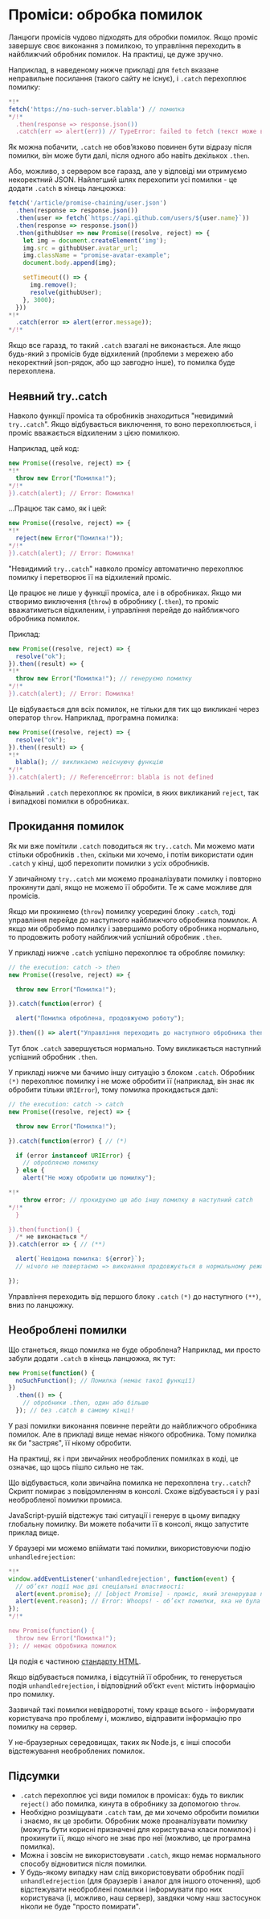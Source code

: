 
# Проміси: обробка помилок

Ланцюги промісів чудово підходять для обробки помилок. Якщо проміс завершує своє виконання з помилкою, то управління переходить в найближчий обробник помилок. На практиці, це дуже зручно.

Наприклад, в наведеному нижче прикладі для `fetch` вказане неправильне посилання (такого сайту не існує), і `.catch` перехоплює помилку:

```js run
*!*
fetch('https://no-such-server.blabla') // помилка
*/!*
  .then(response => response.json())
  .catch(err => alert(err)) // TypeError: failed to fetch (текст може відрізнятися)
```

Як можна побачити, `.catch` не обов’язково повинен бути відразу після помилки, він може бути далі, після одного або навіть декількох `.then`.

Або, можливо, з сервером все гаразд, але у відповіді ми отримуємо некоректний JSON. Найлегший шлях перехопити усі помилки - це додати `.catch` в кінець ланцюжка:

```js run
fetch('/article/promise-chaining/user.json')
  .then(response => response.json())
  .then(user => fetch(`https://api.github.com/users/${user.name}`))
  .then(response => response.json())
  .then(githubUser => new Promise((resolve, reject) => {
    let img = document.createElement('img');
    img.src = githubUser.avatar_url;
    img.className = "promise-avatar-example";
    document.body.append(img);

    setTimeout(() => {
      img.remove();
      resolve(githubUser);
    }, 3000);
  }))
*!*
  .catch(error => alert(error.message));
*/!*
```

Якщо все гаразд, то такий `.catch` взагалі не виконається. Але якщо будь-який з промісів буде відхилений (проблеми з мережею або некоректний json-рядок, або що завгодно інше), то помилка буде перехоплена.

## Неявний try..catch

Навколо функції проміса та обробників знаходиться "невидимий `try..catch`". Якщо відбувається виключення, то воно перехоплюється, і проміс вважається відхиленим з цією помилкою.

Наприклад, цей код:

```js run
new Promise((resolve, reject) => {
*!*
  throw new Error("Помилка!");
*/!*
}).catch(alert); // Error: Помилка!
```

...Працює так само, як і цей:

```js run
new Promise((resolve, reject) => {
*!*
  reject(new Error("Помилка!"));
*/!*
}).catch(alert); // Error: Помилка!
```

"Невидимий `try..catch`" навколо промісу автоматично перехоплює помилку і перетворює її на відхилений проміс.

Це працює не лише у функції проміса, але і в обробниках. Якщо ми створимо виключення (`throw`) в обробнику (`.then`), то проміс вважатиметься відхиленим, і управління перейде до найближчого обробника помилок.

Приклад:

```js run
new Promise((resolve, reject) => {
  resolve("ok");
}).then((result) => {
*!*
  throw new Error("Помилка!"); // генеруємо помилку
*/!*
}).catch(alert); // Error: Помилка!
```

Це відбувається для всіх помилок, не тільки для тих що викликані через оператор `throw`. Наприклад, програмна помилка:

```js run
new Promise((resolve, reject) => {
  resolve("ok");
}).then((result) => {
*!*
  blabla(); // викликаємо неіснуючу функцію
*/!*
}).catch(alert); // ReferenceError: blabla is not defined
```

Фінальний `.catch` перехоплює як проміси, в яких викликаний `reject`, так і випадкові помилки в обробниках.

## Прокидання помилок

Як ми вже помітили `.catch` поводиться як `try..catch`. Ми можемо мати стільки обробників `.then`, скільки ми хочемо, і потім використати один `.catch` у кінці, щоб перехопити помилки з усіх обробників.

У звичайному `try..catch` ми можемо проаналізувати помилку і повторно прокинути далі, якщо не можемо її обробити. Те ж саме можливе для промісів.

Якщо ми прокинемо (`throw`) помилку усередині блоку `.catch`, тоді управління перейде до наступного найближчого обробника помилок. А якщо ми обробимо помилку і завершимо роботу обробника нормально, то продовжить роботу найближчий успішний обробник `.then`.

У прикладі нижче `.catch` успішно перехоплює та обробляє помилку:

```js run
// the execution: catch -> then
new Promise((resolve, reject) => {

  throw new Error("Помилка!");

}).catch(function(error) {

  alert("Помилка оброблена, продовжуємо роботу");

}).then(() => alert("Управління переходить до наступного обробника then"));
```

Тут блок `.catch` завершується нормально. Тому викликається наступний успішний обробник `.then`.

У прикладі нижче ми бачимо іншу ситуацію з блоком `.catch`. Обробник `(*)` перехоплює помилку і не може обробити її (наприклад, він знає як обробити тільки `URIError`), тому помилка прокидається далі:

```js run
// the execution: catch -> catch
new Promise((resolve, reject) => {

  throw new Error("Помилка!");

}).catch(function(error) { // (*)

  if (error instanceof URIError) {
    // обробляємо помилку
  } else {
    alert("Не можу обробити цю помилку");

*!*
    throw error; // прокидуємо цю або іншу помилку в наступний catch
*/!*
  }

}).then(function() {
  /* не виконається */
}).catch(error => { // (**)

  alert(`Невідома помилка: ${error}`);
  // нічого не повертаємо => виконання продовжується в нормальному режимі

});
```

Управління переходить від першого блоку `.catch` `(*)` до наступного `(**)`, вниз по ланцюжку.

## Необроблені помилки

Що станеться, якщо помилка не буде оброблена? Наприклад, ми просто забули додати `.catch` в кінець ланцюжка, як тут:

```js untrusted run refresh
new Promise(function() {
  noSuchFunction(); // Помилка (немає такої функції)
})
  .then(() => {
    // обробники .then, один або більше
  }); // без .catch в самому кінці!
```

У разі помилки виконання повинне перейти до найближчого обробника помилок. Але в прикладі вище немає ніякого обробника. Тому помилка як би "застряє", її нікому обробити.

На практиці, як і при звичайних необроблених помилках в коді, це означає, що щось пішло сильно не так.

Що відбувається, коли звичайна помилка не перехоплена `try..catch`? Скрипт помирає з повідомленням в консолі. Схоже відбувається і у разі необробленої помилки промиса.

JavaScript-рушій відстежує такі ситуації і генерує в цьому випадку глобальну помилку. Ви можете побачити її в консолі, якщо запустите приклад вище.

У браузері ми можемо впіймати такі помилки, використовуючи подію `unhandledrejection`:

```js run
*!*
window.addEventListener('unhandledrejection', function(event) {
  // об’єкт події має дві спеціальні властивості:
  alert(event.promise); // [object Promise] - проміс, який згенерував помилку
  alert(event.reason); // Error: Whoops! - об’єкт помилки, яка не була оброблена
});
*/!*

new Promise(function() {
  throw new Error("Помилка!");
}); // немає обробника помилок
```

Ця подія є частиною [стандарту HTML](https://html.spec.whatwg.org/multipage/webappapis.html#unhandled-promise-rejections).

Якщо відбувається помилка, і відсутній її обробник, то генерується подія `unhandledrejection`, і відповідний об’єкт `event` містить інформацію про помилку.

Зазвичай такі помилки невідворотні, тому краще всього - інформувати користувача про проблему і, можливо, відправити інформацію про помилку на сервер.

У не-браузерных середовищах, таких як Node.js, є інші способи відстежування необроблених помилок.

## Підсумки

- `.catch` перехоплює усі види помилок в промісах: будь то виклик `reject()` або помилка, кинута в обробнику за допомогою `throw`.
- Необхідно розміщувати `.catch` там, де ми хочемо обробити помилки і знаємо, як це зробити. Обробник може проаналізувати помилку (можуть бути корисні призначені для користувача класи помилок) і прокинути її, якщо нічого не знає про неї (можливо, це програмна помилка).
- Можна і зовсім не використовувати `.catch`, якщо немає нормального способу відновитися після помилки.
- У будь-якому випадку нам слід використовувати обробник події `unhandledrejection` (для браузерів і аналог для іншого оточення), щоб відстежувати необроблені помилки і інформувати про них користувача (і, можливо, наш сервер), завдяки чому наш застосунок ніколи не буде "просто помирати".